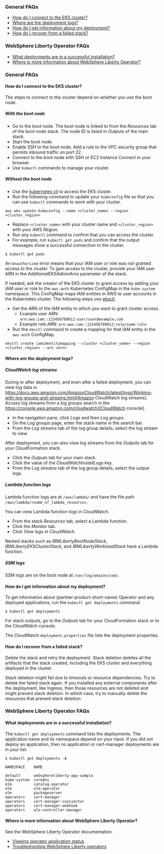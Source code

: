 ### General FAQs
- [How do I connect to the EKS cluster?](#how-do-i-connect-to-the-eks-cluster)
- [Where are the deployment logs?](#where-are-the-deployment-logs)
- [How do I get information about my deployment?](#how-do-i-get-information-about-my-deployment)
- [How do I recover from a failed stack?](#how-do-i-recover-from-a-failed-stack)

### WebSphere Liberty Operator FAQs
- [What deployments are in a successful installation?](#what-deployments-are-in-a-successful-installation)
- [Where is more information about WebSphere Liberty Operator?](#where-is-more-information-about-websphere-liberty-operator)

### General FAQs

#### How do I connect to the EKS cluster?

The steps to connect to the cluster depend on whether you use the boot node.

##### With the boot node
- Go to the boot node. The boot node is linked to from the _Resources_ tab of the boot node stack. The node ID is listed in _Outputs_ of the main stack.
- Start the boot node.
- Enable SSH to the boot node. Add a rule to the VPC security group that permits inbound traffic on port 22.
- Connect to the boot node with SSH or EC2 Instance Connect in your browser.
- Use `kubectl` commands to manage your cluster.

##### Without the boot node
- Use the [kubernetes cli](https://docs.aws.amazon.com/eks/latest/userguide/install-kubectl.html) to access the EKS cluster.
- Run the following command to update your `kubeconfig` file so that you can use `kubectl` commands to work with your cluster.
```
aws eks update-kubeconfig --name <cluster_name> --region <cluster_region>
```

- Replace `<cluster_name>` with your cluster name and `<cluster_region>` with your AWS Region.
- Run any `kubectl` command to confirm that you can access the cluster.
- For example, run `kubectl get pods` and confirm that the output messages show a successful connection to the cluster.
```
$ kubectl get pods
```

An `Unauthorized` error means that your IAM user or role was not granted access to the cluster. To gain access to the cluster, provide your IAM user ARN in the _AdditionalEKSAdminArns_ parameter of the stack.

If needed, ask the creator of the EKS cluster to grant access by adding your IAM user or role to the `aws-auth` Kubernetes ConfigMap in the `kube-system` namespace. This ConfigMap maps IAM entities in AWS to user accounts in the Kubernetes cluster. The following steps use [eksctl](https://docs.aws.amazon.com/eks/latest/userguide/eksctl.html).

- Get the ARN of the IAM entity to which you want to grant cluster access.
    - Example user ARN: `arn:aws:iam::123456789012:user/user@example.com`
    - Example role ARN: `arn:aws:iam::123456789012:role/some-role`
- Run the `eksctl` command to create a mapping for that IAM entity in the `aws-auth` ConfigMap.
```
eksctl create iamidentitymapping --cluster <cluster_name> --region <cluster_region> --arn <arn>
```


#### Where are the deployment logs?

##### CloudWatch log streams
During or after deployment, and even after a failed deployment, you can view log data in https://docs.aws.amazon.com/AmazonCloudWatch/latest/logs/Working-with-log-groups-and-streams.html[Amazon CloudWatch log streams]. Access log streams from a log groups search in the https://console.aws.amazon.com/cloudwatch/[CloudWatch console].

- In the navigation pane, click *Logs* and then *Log groups*.
- On the Log groups page, enter the stack name in the search bar.
- From the *Log streams* tab of the log group details, select the log stream to view.

After deployment, you can also view log streams from the *Outputs* tab for your CloudFormation stack.

- Click the *Outputs* tab for your main stack.
- Click the value of the _CloudWatchInstallLogs_ key.
- From the *Log streams* tab of the log group details, select the output logs.

##### Lambda function logs
Lambda function logs are at `/aws/lambda/` and have the file path `/aws/lambda/<name_of_lambda_resource>`.

You can view Lambda function logs in CloudWatch.

- From the stack *Resources* tab, select a Lambda function.
- Click the *Monitor* tab.
- Click *View logs in CloudWatch*.

Nested stacks such as _IBMLibertyBootNodeStack_, _IBMLibertyEKSClusterStack_, and _IBMLibertyWorkloadStack_ have a Lambda function.

##### SSM logs
SSM logs are on the boot node at `/var/log/amazon/ssm/`.


#### How do I get information about my deployment?
To get information about {partner-product-short-name} Operator and any deployed applications, run the `kubectl get deployments` command.
```
$ kubectl get deployments
```

For stack outputs, go to the *Outputs* tab for your CloudFormation stack or to the CloudWatch console.

The CloudWatch `deployment.properties` file lists the deployment properties.


#### How do I recover from a failed stack?
Delete the stack and retry the deployment. Stack deletion deletes all the artifacts that the stack created, including the EKS cluster and everything deployed in the cluster.

Stack deletion might fail due to timeouts or resource dependencies. Try to delete the failed stack again. If you installed any external components after the deployment, like Ingress, then those resources are not deleted and might prevent stack deletion. In which case, try to manually delete the resources that prevent stack deletion.


### WebSphere Liberty Operator FAQs

#### What deployments are in a successful installation?
The `kubectl get deployments` command lists the deployments. The application name and its namespace depend on your input. If you did not deploy an application, then no application or cert-manager deployments are in your list.

```
$ kubectl get deployments -A

NAMESPACE    NAME

default      websphereliberty-app-sample
kube-system  coredns
olm          catalog-operator
olm          olm-operator
olm          packageserver
operators    cert-manager
operators    cert-manager-cainjector
operators    cert-manager-webhook
operators    wlo-controller-manager
```


#### Where is more information about WebSphere Liberty Operator?
See the WebSphere Liberty Operator documentation.

- [Viewing operator application status](https://www.ibm.com/docs/SSEQTP_liberty/opr/ae/cfg-t-viewstatus.html)
- [Troubleshooting WebSphere Liberty operators](https://www.ibm.com/docs/SSEQTP_liberty/opr/ae/t-troubleshooting.html)
